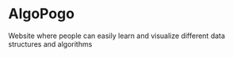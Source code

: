 # AlgoPogo
Website where people can easily learn and visualize different data structures and algorithms
